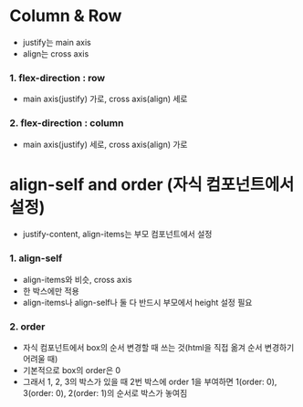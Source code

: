 # Column & Row
- justify는 main axis
- align는 cross axis

### 1. flex-direction : row
- main axis(justify) 가로, cross axis(align) 세로

### 2. flex-direction : column
- main axis(justify) 세로, cross axis(align) 가로

# align-self and order (자식 컴포넌트에서 설정)
- justify-content, align-items는 부모 컴포넌트에서 설정

### 1. align-self
- align-items와 비슷, cross axis
- 한 박스에만 적용
- align-items나 align-self나 둘 다 반드시 부모에서 height 설정 필요

### 2. order
- 자식 컴포넌트에서 box의 순서 변경할 때 쓰는 것(html을 직접 옮겨 순서 변경하기 어려울 때)
- 기본적으로 box의 order은 0
- 그래서 1, 2, 3의 박스가 있을 때 2번 박스에 order 1을 부여하면 1(order: 0), 3(order: 0), 2(order: 1)의 순서로 박스가 놓여짐
